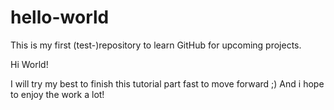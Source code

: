 # hello-world
This is my first (test-)repository to learn GitHub for upcoming projects.

Hi World!

I will try my best to finish this tutorial part fast to move forward ;)
And i hope to enjoy the work a lot!
